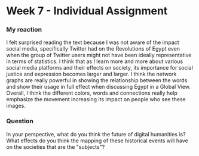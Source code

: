 # Week 7 - Individual Assignment

### My reaction

I felt surprised reading the text because I was not aware of the impact social media, specifically Twitter had on the Revolutions of Egypt even when the group of Twitter users might not have been ideally representative in terms of statistics. I think that as I learn more and more about various social media platforms and their effects on society, its importance for social justice and expression becomes larger and larger. I think the network graphs are really powerful in showing the relationship between the words and show their usage in full effect when discussing Egypt in a Global View. Overall, I think the different colors, words and connections really help emphasize the movement increasing its impact on people who see these images.

### Question
In your perspective, what do you think the future of digital humanities is? What effects do you think the mapping of these historical events will have on the societies that are the "subjects"?
